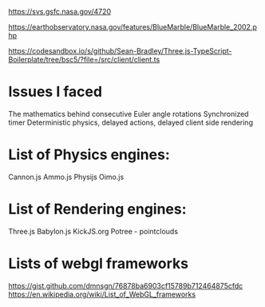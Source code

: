 https://svs.gsfc.nasa.gov/4720

https://earthobservatory.nasa.gov/features/BlueMarble/BlueMarble_2002.php

https://codesandbox.io/s/github/Sean-Bradley/Three.js-TypeScript-Boilerplate/tree/bsc5/?file=/src/client/client.ts


# Issues I faced
The mathematics behind consecutive Euler angle rotations
Synchronized timer
Deterministic physics, delayed actions, delayed client side rendering

# List of Physics engines:
Cannon.js
Ammo.js
Physijs
Oimo.js

# List of Rendering engines:
Three.js
Babylon.js
KickJS.org
Potree - pointclouds

# Lists of webgl frameworks
https://gist.github.com/dmnsgn/76878ba6903cf15789b712464875cfdc
https://en.wikipedia.org/wiki/List_of_WebGL_frameworks
